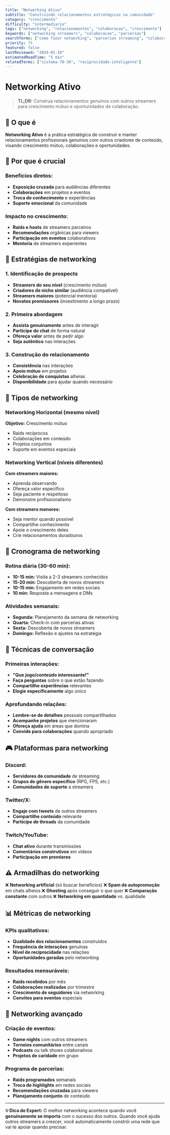 ```yaml
---
title: "Networking Ativo"
subtitle: "Construindo relacionamentos estratégicos na comunidade"
category: "crescimento"
difficulty: "intermediario"
tags: ["networking", "relacionamentos", "colaboracao", "crescimento"]
keywords: ["networking streamers", "colaboracao", "parcerias"]
searchTerms: ["como fazer networking", "parcerias streaming", "colaborar streamers"]
priority: 75
featured: false
lastReviewed: "2024-01-18"
estimatedReadTime: "5 min"
relatedTerms: ["sistema-70-30", "reciprocidade-inteligente"]
---
```


# Networking Ativo

> **TL;DR:** Construa relacionamentos genuínos com outros streamers para crescimento mútuo e oportunidades de colaboração.

## 🎯 O que é

**Networking Ativo** é a prática estratégica de construir e manter relacionamentos profissionais genuínos com outros criadores de conteúdo, visando crescimento mútuo, colaborações e oportunidades.

## 🌟 Por que é crucial

### Benefícios diretos:
- **Exposição cruzada** para audiências diferentes
- **Colaborações** em projetos e eventos
- **Troca de conhecimento** e experiências
- **Suporte emocional** da comunidade

### Impacto no crescimento:
- **Raids e hosts** de streamers parceiros
- **Recomendações** orgânicas para viewers
- **Participação em eventos** colaborativos
- **Mentoria** de streamers experientes

## 🎯 Estratégias de networking

### 1. Identificação de prospects
- **Streamers do seu nível** (crescimento mútuo)
- **Criadores de nicho similar** (audiência compatível)
- **Streamers maiores** (potencial mentoria)
- **Novatos promissores** (investimento a longo prazo)

### 2. Primeira abordagem
- **Assista genuinamente** antes de interagir
- **Participe do chat** de forma natural
- **Ofereça valor** antes de pedir algo
- **Seja autêntico** nas interações

### 3. Construção do relacionamento
- **Consistência** nas interações
- **Apoio mútuo** em projetos
- **Celebração de conquistas** alheias
- **Disponibilidade** para ajudar quando necessário

## 🤝 Tipos de networking

### Networking Horizontal (mesmo nível)
**Objetivo:** Crescimento mútuo
- Raids recíprocos
- Colaborações em conteúdo
- Projetos conjuntos
- Suporte em eventos especiais

### Networking Vertical (níveis diferentes)
**Com streamers maiores:**
- Aprenda observando
- Ofereça valor específico
- Seja paciente e respeitoso
- Demonstre profissionalismo

**Com streamers menores:**
- Seja mentor quando possível
- Compartilhe conhecimento
- Apoie o crescimento deles
- Crie relacionamentos duradouros

## 📅 Cronograma de networking

### Rotina diária (30-60 min):
- **10-15 min:** Visita a 2-3 streamers conhecidos
- **15-20 min:** Descoberta de novos streamers
- **10-15 min:** Engajamento em redes sociais
- **10 min:** Resposta a mensagens e DMs

### Atividades semanais:
- **Segunda:** Planejamento da semana de networking
- **Quarta:** Check-in com parcerias ativas
- **Sexta:** Descoberta de novos streamers
- **Domingo:** Reflexão e ajustes na estratégia

## 💬 Técnicas de conversação

### Primeiras interações:
- **"Que jogo/conteúdo interessante!"**
- **Faça perguntas** sobre o que estão fazendo
- **Compartilhe experiências** relevantes
- **Elogie especificamente** algo único

### Aprofundando relações:
- **Lembre-se de detalhes** pessoais compartilhados
- **Acompanhe projetos** que mencionaram
- **Ofereça ajuda** em áreas que domina
- **Convide para colaborações** quando apropriado

## 🎮 Plataformas para networking

### Discord:
- **Servidores de comunidade** de streaming
- **Grupos de gênero específico** (RPG, FPS, etc.)
- **Comunidades de suporte** a streamers

### Twitter/X:
- **Engaje com tweets** de outros streamers
- **Compartilhe conteúdo** relevante
- **Participe de threads** da comunidade

### Twitch/YouTube:
- **Chat ativo** durante transmissões
- **Comentários construtivos** em vídeos
- **Participação em premieres**

## ⚠️ Armadilhas do networking

❌ **Networking artificial** (só buscar benefícios)
❌ **Spam de autopromoção** em chats alheios
❌ **Ghosting** após conseguir o que quer
❌ **Comparação constante** com outros
❌ **Networking em quantidade** vs. qualidade

## 📊 Métricas de networking

### KPIs qualitativos:
- **Qualidade dos relacionamentos** construídos
- **Frequência de interações** genuínas
- **Nível de reciprocidade** nas relações
- **Oportunidades geradas** pelo networking

### Resultados mensuráveis:
- **Raids recebidos** por mês
- **Colaborações realizadas** por trimestre
- **Crescimento de seguidores** via networking
- **Convites para eventos** especiais

## 🚀 Networking avançado

### Criação de eventos:
- **Game nights** com outros streamers
- **Torneios comunitários** entre canais
- **Podcasts** ou talk shows colaborativos
- **Projetos de caridade** em grupo

### Programa de parcerias:
- **Raids programados** semanais
- **Troca de highlights** em redes sociais
- **Recomendações cruzadas** para viewers
- **Planejamento conjunto** de conteúdo

---

**💡 Dica de Expert:** O melhor networking acontece quando você **genuinamente se importa** com o sucesso dos outros. Quando você ajuda outros streamers a crescer, você automaticamente constrói uma rede que vai te apoiar quando precisar.